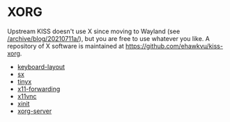 # XORG

Upstream KISS doesn't use X since moving to Wayland (see
[/archive/blog/20210711a/](/archive/blog/20210711a/)), but you are free to use
whatever you like. A repository of X software is maintained at
<https://github.com/ehawkvu/kiss-xorg>.

- [keyboard-layout](keyboard-layout/)
- [sx](sx/)
- [tinyx](tinyx/)
- [x11-forwarding](x11-forwarding/)
- [x11vnc](x11vnc/)
- [xinit](xinit/)
- [xorg-server](xorg-server/)
